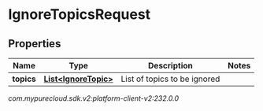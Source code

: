 # IgnoreTopicsRequest


## Properties

| Name | Type | Description | Notes |
| ------------ | ------------- | ------------- | ------------- |
| **topics** | [**List&lt;IgnoreTopic&gt;**](IgnoreTopic) | List of topics to be ignored |  |




_com.mypurecloud.sdk.v2:platform-client-v2:232.0.0_
